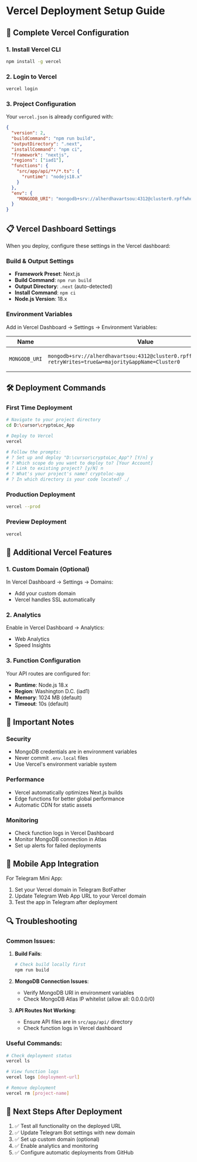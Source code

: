 # Vercel Deployment Setup Guide

## 🚀 Complete Vercel Configuration

### 1. Install Vercel CLI

```bash
npm install -g vercel
```

### 2. Login to Vercel

```bash
vercel login
```

### 3. Project Configuration

Your `vercel.json` is already configured with:

```json
{
  "version": 2,
  "buildCommand": "npm run build",
  "outputDirectory": ".next",
  "installCommand": "npm ci",
  "framework": "nextjs",
  "regions": ["iad1"],
  "functions": {
    "src/app/api/**/*.ts": {
      "runtime": "nodejs18.x"
    }
  },
  "env": {
    "MONGODB_URI": "mongodb+srv://alherdhavartsou:4312@cluster0.rpffwhq.mongodb.net/?retryWrites=true&w=majority&appName=Cluster0"
  }
}
```

## 📋 Vercel Dashboard Settings

When you deploy, configure these settings in the Vercel dashboard:

### Build & Output Settings
- **Framework Preset**: Next.js
- **Build Command**: `npm run build`
- **Output Directory**: `.next` (auto-detected)
- **Install Command**: `npm ci`
- **Node.js Version**: 18.x

### Environment Variables
Add in Vercel Dashboard → Settings → Environment Variables:

| Name | Value | Environment |
|------|-------|-------------|
| `MONGODB_URI` | `mongodb+srv://alherdhavartsou:4312@cluster0.rpffwhq.mongodb.net/?retryWrites=true&w=majority&appName=Cluster0` | Production, Preview, Development |

## 🛠️ Deployment Commands

### First Time Deployment
```bash
# Navigate to your project directory
cd D:\cursor\cryptoLoc_App

# Deploy to Vercel
vercel

# Follow the prompts:
# ? Set up and deploy "D:\cursor\cryptoLoc_App"? [Y/n] y
# ? Which scope do you want to deploy to? [Your Account]
# ? Link to existing project? [y/N] n
# ? What's your project's name? cryptoloc-app
# ? In which directory is your code located? ./
```

### Production Deployment
```bash
vercel --prod
```

### Preview Deployment
```bash
vercel
```

## 🔧 Additional Vercel Features

### 1. Custom Domain (Optional)
In Vercel Dashboard → Settings → Domains:
- Add your custom domain
- Vercel handles SSL automatically

### 2. Analytics
Enable in Vercel Dashboard → Analytics:
- Web Analytics
- Speed Insights

### 3. Function Configuration
Your API routes are configured for:
- **Runtime**: Node.js 18.x
- **Region**: Washington D.C. (iad1)
- **Memory**: 1024 MB (default)
- **Timeout**: 10s (default)

## 🚨 Important Notes

### Security
- MongoDB credentials are in environment variables
- Never commit `.env.local` files
- Use Vercel's environment variable system

### Performance
- Vercel automatically optimizes Next.js builds
- Edge functions for better global performance
- Automatic CDN for static assets

### Monitoring
- Check function logs in Vercel Dashboard
- Monitor MongoDB connection in Atlas
- Set up alerts for failed deployments

## 📱 Mobile App Integration

For Telegram Mini App:
1. Set your Vercel domain in Telegram BotFather
2. Update Telegram Web App URL to your Vercel domain
3. Test the app in Telegram after deployment

## 🔍 Troubleshooting

### Common Issues:

1. **Build Fails**:
   ```bash
   # Check build locally first
   npm run build
   ```

2. **MongoDB Connection Issues**:
   - Verify MongoDB URI in environment variables
   - Check MongoDB Atlas IP whitelist (allow all: 0.0.0.0/0)

3. **API Routes Not Working**:
   - Ensure API files are in `src/app/api/` directory
   - Check function logs in Vercel dashboard

### Useful Commands:
```bash
# Check deployment status
vercel ls

# View function logs
vercel logs [deployment-url]

# Remove deployment
vercel rm [project-name]
```

## 🎯 Next Steps After Deployment

1. ✅ Test all functionality on the deployed URL
2. ✅ Update Telegram Bot settings with new domain
3. ✅ Set up custom domain (optional)
4. ✅ Enable analytics and monitoring
5. ✅ Configure automatic deployments from GitHub





